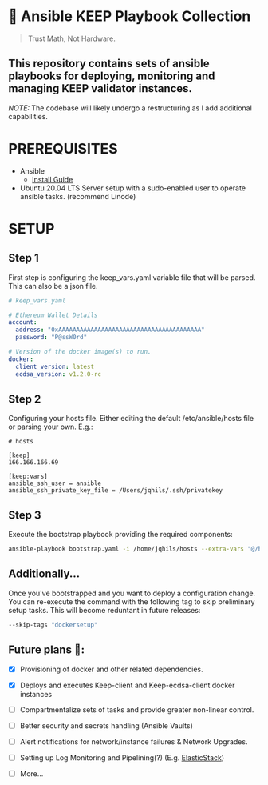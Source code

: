 # 🏰 Ansible KEEP Playbook Collection
> Trust Math, Not Hardware.
## This repository contains sets of ansible playbooks for deploying, monitoring and managing KEEP validator instances.

*NOTE:* The codebase will likely undergo a restructuring as I add additional capabilities.


# PREREQUISITES
* Ansible
    * [Install Guide](https://docs.ansible.com/ansible/latest/installation_guide/intro_installation.html)
* Ubuntu 20.04 LTS Server setup with a sudo-enabled user to operate ansible tasks. (recommend Linode)


# SETUP
## Step 1
First step is configuring the keep_vars.yaml variable file that will be parsed. This can also be a json file.
```yaml
# keep_vars.yaml

# Ethereum Wallet Details
account:
  address: "0xAAAAAAAAAAAAAAAAAAAAAAAAAAAAAAAAAAAAAAAA"
  password: "P@ssW0rd"

# Version of the docker image(s) to run.
docker:
  client_version: latest
  ecdsa_version: v1.2.0-rc

```

## Step 2
Configuring your hosts file. Either editing the default /etc/ansible/hosts file or parsing your own. E.g.:
```
# hosts

[keep]
166.166.166.69

[keep:vars]
ansible_ssh_user = ansible
ansible_ssh_private_key_file = /Users/jqhils/.ssh/privatekey
```

## Step 3
Execute the bootstrap playbook providing the required components:
```bash
ansible-playbook bootstrap.yaml -i /home/jqhils/hosts --extra-vars "@/home/jqhils/keep_vars.yaml" --extra-vars "wallet=/home/jqhils/wallet.json" -K
```

## Additionally...
Once you've bootstrapped and you want to deploy a configuration change. You can re-execute the command with the following tag to skip preliminary setup tasks. This will become reduntant in future releases:
 ```bash
 --skip-tags "dockersetup"
```

## Future plans 🚀:
- [x] Provisioning of docker and other related dependencies.
- [x] Deploys and executes Keep-client and Keep-ecdsa-client docker instances
- [ ] Compartmentalize sets of tasks and provide greater non-linear control.
- [ ] Better security and secrets handling (Ansible Vaults)
- [ ] Alert notifications for network/instance failures & Network Upgrades.
- [ ] Setting up Log Monitoring and Pipelining(?) (E.g. [ElasticStack](https://www.notion.so/Setting-up-Elastic-Stack-Dashboard-14f9edc94418468bb95af40417a0332a))

- [ ] More...